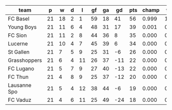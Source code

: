 |     team     | p  | w  | d | l  | gf | ga | gd  | pts | champ | top2  | top3  | top4  |  5-7  | bot4  | bot3  | bot2  |
|--------------|----|----|---|----|----|----|-----|-----|-------|-------|-------|-------|-------|-------|-------|-------|
| FC Basel     | 21 | 18 | 2 |  1 | 59 | 18 |  41 |  56 | 0.999 | 1.000 | 1.000 | 1.000 | 0.000 | 0.000 | 0.000 | 0.000|
| Young Boys   | 21 | 11 | 6 |  4 | 48 | 31 |  17 |  39 | 0.001 | 0.687 | 0.925 | 0.996 | 0.004 | 0.000 | 0.000 | 0.000|
| FC Sion      | 21 | 11 | 2 |  8 | 44 | 36 |   8 |  35 | 0.000 | 0.201 | 0.634 | 0.950 | 0.050 | 0.001 | 0.000 | 0.000|
| Lucerne      | 21 | 10 | 4 |  7 | 45 | 39 |   6 |  34 | 0.000 | 0.111 | 0.419 | 0.906 | 0.094 | 0.005 | 0.001 | 0.000|
| St Gallen    | 21 |  7 | 5 |  9 | 25 | 31 |  -6 |  26 | 0.000 | 0.001 | 0.017 | 0.101 | 0.788 | 0.235 | 0.111 | 0.041|
| Grasshoppers | 21 |  6 | 4 | 11 | 26 | 37 | -11 |  22 | 0.000 | 0.000 | 0.001 | 0.008 | 0.456 | 0.743 | 0.536 | 0.312|
| FC Lugano    | 21 |  5 | 7 |  9 | 27 | 40 | -13 |  22 | 0.000 | 0.000 | 0.002 | 0.016 | 0.529 | 0.663 | 0.455 | 0.246|
| FC Thun      | 21 |  4 | 8 |  9 | 25 | 37 | -12 |  20 | 0.000 | 0.000 | 0.001 | 0.008 | 0.457 | 0.736 | 0.535 | 0.323|
| Lausanne Spo | 21 |  5 | 4 | 12 | 38 | 44 |  -6 |  19 | 0.000 | 0.000 | 0.002 | 0.016 | 0.555 | 0.641 | 0.429 | 0.242|
| FC Vaduz     | 21 |  4 | 6 | 11 | 25 | 49 | -24 |  18 | 0.000 | 0.000 | 0.000 | 0.000 | 0.067 | 0.975 | 0.933 | 0.837|
